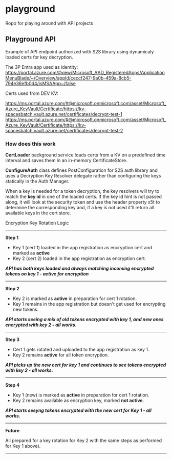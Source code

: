 # playground
Ropo for playing around with API projects


## Playground API
Example of API endpoint authorized with S2S library using dynamicaly loaded certs for key decryption. 

The 3P Entra app used as identity: https://portal.azure.com/#view/Microsoft_AAD_RegisteredApps/ApplicationMenuBlade/~/Overview/appId/ceccf247-9a0b-459a-8cb5-794e36efb0d4/isMSAApp~/false

Certs used from DEV KV:

https://ms.portal.azure.com/#@microsoft.onmicrosoft.com/asset/Microsoft_Azure_KeyVault/Certificate/https://kv-spacesbatch.vault.azure.net/certificates/decrypt-test-1
https://ms.portal.azure.com/#@microsoft.onmicrosoft.com/asset/Microsoft_Azure_KeyVault/Certificate/https://kv-spacesbatch.vault.azure.net/certificates/decrypt-test-2


### How does this work

**CertLoader** background service loads certs from a KV on a predefined time interval and saves them in an in-memory CertificateStore.

**ConfigureAuth** class defines PostConfiguration for S2S auth library and uses a Decryption Key Resolver delegate rather than configuring the keys statically in the Auth Manager.

When a key is needed for a token decryption, the key resolvers will try to match the **key id** in one of the loaded certs. If the key id hint is not passed along, it will look at the security token and use the header property x5t to determine the corresponding key and, if a key is not used it'll return all available keys in the cert store.

Encryption Key Rotation Logic

-------------------------------------------------------------------------------------------
**Step 1**

- Key 1 (cert 1) loaded in the app registration as encryption cert and marked as **active**
- Key 2 (cert 2) loaded in the app registration as encryption cert.

***API has both keys loaded and always matching incoming encrypted tokens on key 1 - active for encryption***

-------------------------------------------------------------------------------------------
**Step 2**

- Key 2 is marked as **active** in preparation for cert 1 rotation.
- Key 1 remains in the app registration but doesn't get used for encrypting new tokens.

***API starts seeing a mix of old tokens encrypted with key 1, and new ones encrypted with key 2 - all works.***

-------------------------------------------------------------------------------------------
**Step 3** 

- Cert 1 gets rotated and uploaded to the app registration as key 1.
- Key 2 remains **active** for all token encryption.

***API picks up the new cert for key 1 and continues to see tokens encrypted with key 2 - all works.***

-------------------------------------------------------------------------------------------
**Step 4**

- Key 1 (new) is marked as **active** in preparation for cert 1 rotation.
- Key 2 remains available as encryption key, marked **not active**.

***API starts seeyng tokens encrypted with the new cert for Key 1 - all works.***

-------------------------------------------------------------------------------------------
**Future**

All prepared for a key rotation for Key 2 with the same steps as performed for Key 1 above).

-------------------------------------------------------------------------------------------
